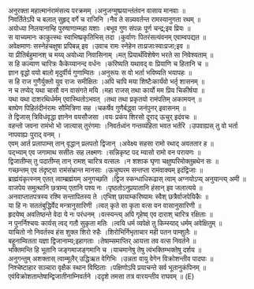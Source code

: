 

  
अनुरक्ता महात्मानंरामंसत्य परक्रमम् ।अनुजग्मुष्प्रयान्तंतंवन वासाय मानवाः  ॥   
निवर्तितेऽपि च बलात् सुहृद् वर्गे च राजिनि ।नैव ते सन्न्यवर्तन्त रामस्यानुगता रथम्  ॥   
अयोध्या निलयानाम्हि पुरुषाणाम्महा यशाः ।बभूव गुण संपन्नः पूर्ण चन्द्र;इव प्रियः  ॥   
स याच्यमानः काकुत्स्थः स्वाभिष्प्रकृतिभिस् तदा ।कुर्वाणः पितरंसत्यंवनम् एवाम्वपद्यत  ॥   
अवेक्षमाणः सस्नेहंचक्षुषा प्रपिबन्न् इव ।उवाच रामः स्नेहेन ताःप्रजाःस्वाःप्रजा;इव  ॥   
या प्रीतिर्बहुमानश् च मय्य् अयोध्या निवासिनाम् ।मत् प्रियार्थंविशेषेण भरते सा निवेश्यताम्  ॥   
स हि कल्याण चारित्रः कैकेय्यानन्द वर्धनः ।करिष्यति यथावद् वः प्रियाणि च हितानि च  ॥   
ज्ञान वृद्धो वयो बालो मृदुर्वीर्य गुणाम्वितः ।अनुरूपः स वो भर्ता भविष्यति भयापहः  ॥   
स हि राज गुणैर्युक्तो युव राजः समीक्षितः ।अपि चापि मया शिष्टैःकार्यंवो भर्तृ शासनम्  ॥   
न च तप्येद् यथा चासौ वन वासंगते मयि ।महा राजस् तथा कार्यो मम प्रिय चिकीर्षया  ॥   
यथा यथा दाशरथिर्धर्मम् एवास्थितोऽभवत् ।तथा तथा प्रकृतयो रामंपतिम् अकामयन्  ॥   
बाष्पेण पिहितंदीनंरामः सौमित्रिणा सह ।चकर्षेव गुणैर्बद्ध्वा जनंपुनर् इवासनम्  ॥   
ते द्विजास् त्रिविधंवृद्धा ज्ञानेन वयसौजसा ।वयः प्रकंप शिरसो दूराद् ऊचुर् इदंवचः  ॥   
वहन्तो जवना रामंभो भो जात्यास् तुरंगमाः ।निवर्तध्वंन गन्तव्यंहिता भवत भर्तरि ।उपवाह्यस् तु वो भर्ता नापवाह्यः पुराद् वनम् ।  
एवम् आर्त प्रलापाम्स् तान् वृद्धान् प्रलपतो द्विजान् ।अवेक्ष्य सहसा रामो रथाद् अवततार ह  ॥   
पद्भ्याम् एव जगामाथ ससीतः सह लक्ष्मणः ।सन्निकृष्ट पद म्यासो रामो वन परायणः  ॥   
द्विजातीम्स् तु पदातीम्स् तान् रामश् चारित्र वत्सलः ।न शशाक घृणा चक्षुष्परिमोक्तुम्रथेन सः  ॥   
गच्छन्तम् एव तंदृष्ट्वा रामंसंभ्रान्त मानसाः ।ऊचुष्परम सन्तप्ता रामंवाक्यम् इदंद्विजाः  ॥   
ब्राह्मंयंकृत्स्नम् एतत् त्वाम्ब्रह्मंयम् अनुगच्छति ।द्विज स्कन्धाधिरूढास् त्वाम् अग्नयोऽप्य् अनुयान्त्य् अमी  ॥   
वाजपेय समुत्थानि छत्राम्य् एतानि पश्य नः ।पृष्ठतोऽनुप्रयातानि हंसान् इव जलात्यये  ॥   
अनवाप्तातपत्रस्य रश्मि सन्तापितस्य ते ।एभिश् छायाम्करिष्यामः स्वैश् छत्रैर्वाजपेयिकैः  ॥   
या हि नः सततंबुद्धिर्वेद मन्त्रानुसारिणी ।त्वत् कृते सा कृता वत्स वन वासानुसारिणी  ॥   
हृदयेष्व् अवतिष्ठन्ते वेदा ये नः परंधनम् ।वत्स्यन्त्य् अपि गृहेष्व् एव दाराश् चारित्र रक्षिताः  ॥   
न पुनर्निश्चयः कार्यस् त्वद् गतौ सुकृता मतिः ।त्वयि धर्म व्यपेक्षे तु किम्स्याद् धर्मम् अवेक्षितुम्  ॥   
याचितो नो निवर्तस्व हंस शुक्ल शिरो रुहैः ।शिरोभिर्निभृताचार मही पतन पाम्शुलैः  ॥   
बहूनाम्वितता यज्ञा द्विजानाम्य;इहागताः ।तेषाम्समाप्तिर् आयत्ता तव वत्स निवर्तने  ॥   
भक्तिमन्ति हि भूतानि जङ्गमाजङ्गमानि च ।याचमानेषु तेषु त्वंभक्तिम्भक्तेषु दर्शय  ॥   
अनुगन्तुम् अशक्तास् त्वाम्मूलैर् उद्धिऋत वेगिभिः ।उन्नता वायु वेगेन विक्रोशन्तीव पादपाः  ॥   
निश्चेष्टाहार सञ्चारा वृक्षैक स्थान विष्ठिताः ।पक्षिणोऽपि प्रयाचन्ते सर्व भूतानुकंपिनम्  ॥   
एवंविक्रोशताम्तेषाम्द्विजातीनाम्निवर्तने ।ददृशे तमसा तत्र वारयन्तीव राघवम्  ॥ (E)  
